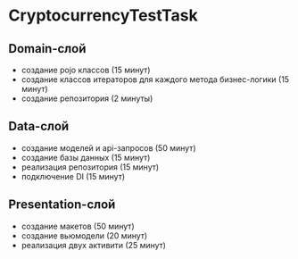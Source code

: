 # CryptocurrencyTestTask
## Domain-слой
- создание pojo классов (15 минут)
- создание классов итераторов для каждого метода бизнес-логики (15 минут)
- создание репозитория (2 минуты)
## Data-слой
- создание моделей и api-запросов (50 минут)
- создание базы данных (15 минут)
- реализация репозитория (15 минут)
- подключение DI (15 минут)
## Presentation-слой
- создание макетов (50 минут)
- создание вьюмодели (20 минут)
- реализация двух активити (25 минут)
